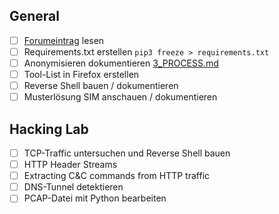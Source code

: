 ## General
- [ ] [Forumeintrag](https://networkengineering.stackexchange.com/questions/55752/why-does-wireshark-show-version-tls-1-2-here-instead-of-tls-1-3) lesen
- [ ] Requirements.txt erstellen `pip3 freeze > requirements.txt`
- [ ] Anonymisieren dokumentieren [3_PROCESS.md](https://github.com/ii-nik/siw-facss-2021f-boot2/blob/main/30_Projekte/siw-bootcamp-python/3_PROCESS.md)
- [ ] Tool-List in Firefox erstellen
- [ ] Reverse Shell bauen / dokumentieren
- [ ] Musterlösung SIM anschauen / dokumentieren

## Hacking Lab
- [ ] TCP-Traffic untersuchen und Reverse Shell bauen
- [ ] HTTP Header Streams
- [ ] Extracting C&C commands from HTTP traffic
- [ ] DNS-Tunnel detektieren
- [ ] PCAP-Datei mit Python bearbeiten